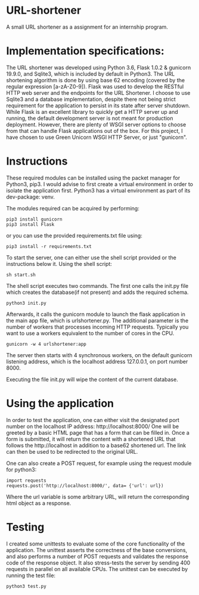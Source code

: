 # URL-shortener
A small URL shortener as a assignment for an internship program.

# Implementation specifications:
The URL shortener was developed using Python 3.6, Flask 1.0.2 & gunicorn 19.9.0, and Sqlite3, which is included by default in Python3.
The URL shortening algorithm is done by using base 62 encoding (covered by the regular expression [a-zA-Z0-9]).
Flask was used to develop the RESTful HTTP web server and the endpoints for the URL Shortener. I choose to use Sqlite3 and a database implementation, despite there not being strict requirement for the application to persist in its state after server shutdown.
While Flask is an excellent library to quickly get a HTTP server up and running, the default development server is not meant for production deployment. However,
there are plenty of WSGI server options to choose from that can handle Flask applications out of the box. For this project, I have chosen to use Green Unicorn WSGI HTTP Server, or just "gunicorn".


# Instructions

These required modules can be installed using the packet manager for Python3, pip3. I would advise to first create a virtual environment in order to isolate the application first. Python3 has a virtual environment as part of its dev-package: venv.

The modules required can be acquired by performing:

```
pip3 install gunicorn
pip3 install Flask
```

or you can use the provided requirements.txt file using:

```
pip3 install -r requirements.txt
```



To start the server, one can either use the shell script provided or the instructions below it.
Using the shell script:
```
sh start.sh
```

The shell script executes two commands. The first one calls the init.py file which creates the database(if not present) and adds the required schema.
```
python3 init.py
```
Afterwards, it calls the gunicorn module to launch the flask application in the main app file, which is urlshortener.py. The additional parameter is the number of workers that processes incoming HTTP requests. Typically you want to use a workers equivalent to the number of cores in the CPU.
```
gunicorn -w 4 urlshortener:app
```
The server then starts with 4 synchronous workers, on the default gunicorn listening address, which is the localhost address 127.0.0.1, on port number 8000. 

Executing the file init.py will wipe the content of the current database.

# Using the application
In order to test the application, one can either visit the designated port number on the localhost IP address: http://localhost:8000/
One will be greeted by a basic HTML page that has a form that can be filled in. Once a form is submitted, it will return the content with a shortened URL that follows the http://localhost in addition to a base62 shortened url. The link can then be used to be redirected to the original URL.

One can also create a POST request, for example using the request module for python3:

```
import requests
requests.post('http://localhost:8000/', data= {'url': url})
```
Where the url variable is some arbitrary URL, will return the corresponding html object as a response.

# Testing
I created some unittests to evaluate some of the core functionality of the application. The unittest asserts the correctness of the base conversions, and also performs a number of POST requests and validates the response code of the response object. It also stress-tests the server by sending 400 requests in parallel on all available CPUs.
The unittest can be executed by running the test file:
```
python3 test.py
```



